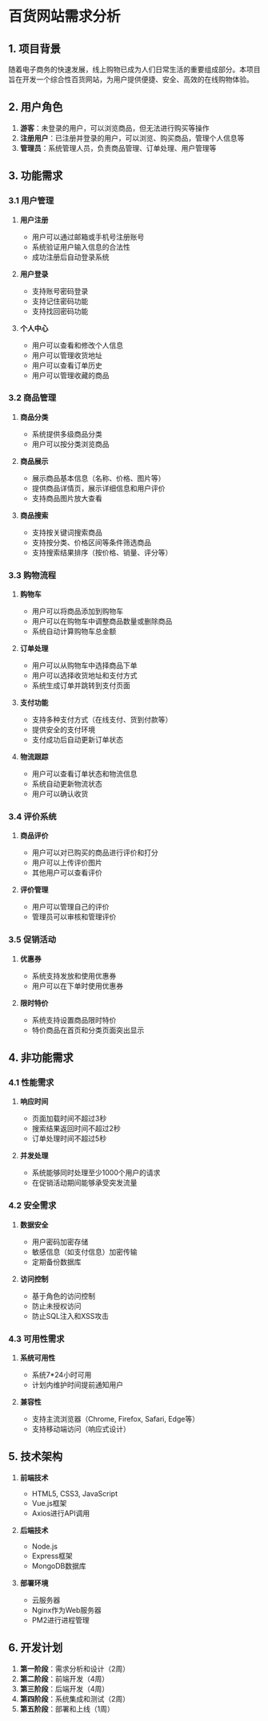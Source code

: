 # 百货网站需求分析

## 1. 项目背景

随着电子商务的快速发展，线上购物已成为人们日常生活的重要组成部分。本项目旨在开发一个综合性百货网站，为用户提供便捷、安全、高效的在线购物体验。

## 2. 用户角色

1. **游客**：未登录的用户，可以浏览商品，但无法进行购买等操作
2. **注册用户**：已注册并登录的用户，可以浏览、购买商品，管理个人信息等
3. **管理员**：系统管理人员，负责商品管理、订单处理、用户管理等

## 3. 功能需求

### 3.1 用户管理

1. **用户注册**
   - 用户可以通过邮箱或手机号注册账号
   - 系统验证用户输入信息的合法性
   - 成功注册后自动登录系统

2. **用户登录**
   - 支持账号密码登录
   - 支持记住密码功能
   - 支持找回密码功能

3. **个人中心**
   - 用户可以查看和修改个人信息
   - 用户可以管理收货地址
   - 用户可以查看订单历史
   - 用户可以管理收藏的商品

### 3.2 商品管理

1. **商品分类**
   - 系统提供多级商品分类
   - 用户可以按分类浏览商品

2. **商品展示**
   - 展示商品基本信息（名称、价格、图片等）
   - 提供商品详情页，展示详细信息和用户评价
   - 支持商品图片放大查看

3. **商品搜索**
   - 支持按关键词搜索商品
   - 支持按分类、价格区间等条件筛选商品
   - 支持搜索结果排序（按价格、销量、评分等）

### 3.3 购物流程

1. **购物车**
   - 用户可以将商品添加到购物车
   - 用户可以在购物车中调整商品数量或删除商品
   - 系统自动计算购物车总金额

2. **订单处理**
   - 用户可以从购物车中选择商品下单
   - 用户可以选择收货地址和支付方式
   - 系统生成订单并跳转到支付页面

3. **支付功能**
   - 支持多种支付方式（在线支付、货到付款等）
   - 提供安全的支付环境
   - 支付成功后自动更新订单状态

4. **物流跟踪**
   - 用户可以查看订单状态和物流信息
   - 系统自动更新物流状态
   - 用户可以确认收货

### 3.4 评价系统

1. **商品评价**
   - 用户可以对已购买的商品进行评价和打分
   - 用户可以上传评价图片
   - 其他用户可以查看评价

2. **评价管理**
   - 用户可以管理自己的评价
   - 管理员可以审核和管理评价

### 3.5 促销活动

1. **优惠券**
   - 系统支持发放和使用优惠券
   - 用户可以在下单时使用优惠券

2. **限时特价**
   - 系统支持设置商品限时特价
   - 特价商品在首页和分类页面突出显示

## 4. 非功能需求

### 4.1 性能需求

1. **响应时间**
   - 页面加载时间不超过3秒
   - 搜索结果返回时间不超过2秒
   - 订单处理时间不超过5秒

2. **并发处理**
   - 系统能够同时处理至少1000个用户的请求
   - 在促销活动期间能够承受突发流量

### 4.2 安全需求

1. **数据安全**
   - 用户密码加密存储
   - 敏感信息（如支付信息）加密传输
   - 定期备份数据库

2. **访问控制**
   - 基于角色的访问控制
   - 防止未授权访问
   - 防止SQL注入和XSS攻击

### 4.3 可用性需求

1. **系统可用性**
   - 系统7*24小时可用
   - 计划内维护时间提前通知用户

2. **兼容性**
   - 支持主流浏览器（Chrome, Firefox, Safari, Edge等）
   - 支持移动端访问（响应式设计）

## 5. 技术架构

1. **前端技术**
   - HTML5, CSS3, JavaScript
   - Vue.js框架
   - Axios进行API调用

2. **后端技术**
   - Node.js
   - Express框架
   - MongoDB数据库

3. **部署环境**
   - 云服务器
   - Nginx作为Web服务器
   - PM2进行进程管理

## 6. 开发计划

1. **第一阶段**：需求分析和设计（2周）
2. **第二阶段**：前端开发（4周）
3. **第三阶段**：后端开发（4周）
4. **第四阶段**：系统集成和测试（2周）
5. **第五阶段**：部署和上线（1周）

<!--来源：元宝，提示词：电子商务系统需求分析，范围：需求分析.md 全文--> 